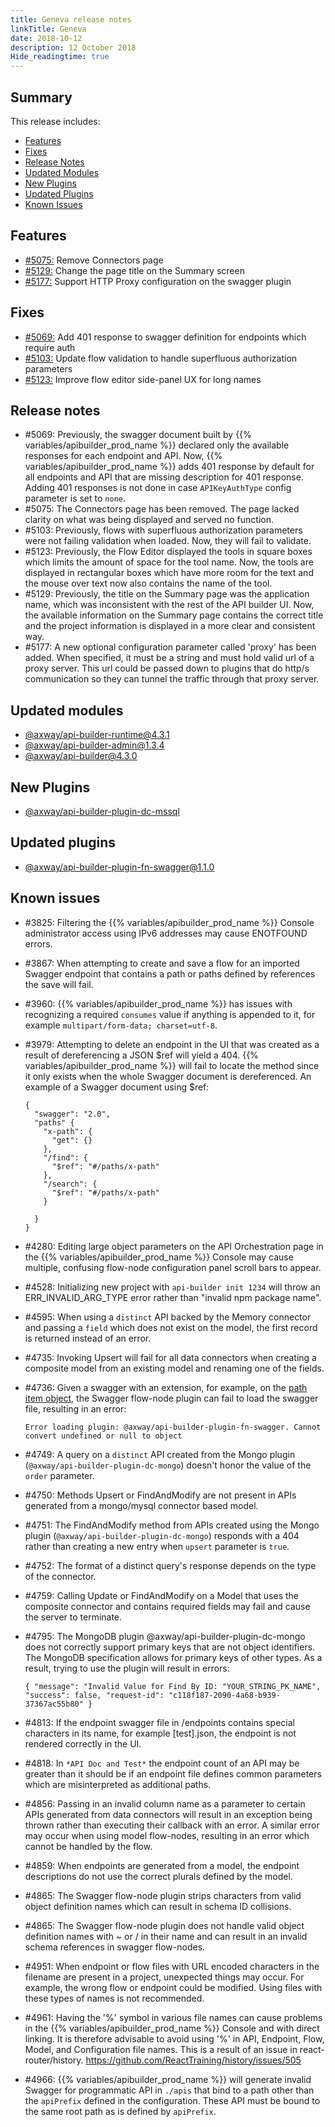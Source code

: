 ```yaml
---
title: Geneva release notes
linkTitle: Geneva
date: 2018-10-12
description: 12 October 2018
Hide_readingtime: true
---
```


## Summary

This release includes:

* [Features](#features)
* [Fixes](#fixes)
* [Release Notes](#release-notes)
* [Updated Modules](#updated-modules)
* [New Plugins](#new-plugins)
* [Updated Plugins](#updated-plugins)
* [Known Issues](#known-issues)

## Features

* [#5075:](#5075) Remove Connectors page
* [#5129:](#5129) Change the page title on the Summary screen
* [#5177:](#5177) Support HTTP Proxy configuration on the swagger plugin

## Fixes

* [#5069:](#5069) Add 401 response to swagger definition for endpoints which require auth
* [#5103:](#5103) Update flow validation to handle superfluous authorization parameters
* [#5123:](#5123) Improve flow editor side-panel UX for long names

## Release notes

* #5069: Previously, the swagger document built by {{% variables/apibuilder_prod_name %}} declared only the available responses for each endpoint and API. Now, {{% variables/apibuilder_prod_name %}} adds 401 response by default for all endpoints and API that are missing description for 401 response. Adding 401 responses is not done in case `APIKeyAuthType` config parameter is set to `none`.
* #5075: The Connectors page has been removed. The page lacked clarity on what was being displayed and served no function.
* #5103: Previously, flows with superfluous authorization parameters were not failing validation when loaded. Now, they will fail to validate.
* #5123: Previously, the Flow Editor displayed the tools in square boxes which limits the amount of space for the tool name. Now, the tools are displayed in rectangular boxes which have more room for the text and the mouse over text now also contains the name of the tool.
* #5129: Previously, the title on the Summary page was the application name, which was inconsistent with the rest of the API builder UI. Now, the available information on the Summary page contains the correct title and the project information is displayed in a more clear and consistent way.
* #5177: A new optional configuration parameter called 'proxy' has been added. When specified, it must be a string and must hold valid url of a proxy server. This url could be passed down to plugins that do http/s communication so they can tunnel the traffic through that proxy server.

## Updated modules

* [@axway/api-builder-runtime@4.3.1](https://www.npmjs.com/package/@axway/api-builder-runtime/v/4.3.1)
* [@axway/api-builder-admin@1.3.4](https://www.npmjs.com/package/@axway/api-builder-admin/v/1.3.4)
* [@axway/api-builder@4.3.0](https://www.npmjs.com/package/@axway/api-builder/v/4.3.0)

## New Plugins

* [@axway/api-builder-plugin-dc-mssql](https://www.npmjs.com/package/@axway/api-builder-plugin-dc-mssql)

## Updated plugins

* [@axway/api-builder-plugin-fn-swagger@1.1.0](https://www.npmjs.com/package/@axway/api-builder-plugin-fn-swagger/v/1.1.0)

## Known issues

* #3825: Filtering the {{% variables/apibuilder_prod_name %}} Console administrator access using IPv6 addresses may cause ENOTFOUND errors.
* #3867: When attempting to create and save a flow for an imported Swagger endpoint that contains a path or paths defined by references the save will fail.
* #3960: {{% variables/apibuilder_prod_name %}} has issues with recognizing a required `consumes` value if anything is appended to it, for example `multipart/form-data; charset=utf-8`.
* #3979: Attempting to delete an endpoint in the UI that was created as a result of dereferencing a JSON $ref will yield a 404. {{% variables/apibuilder_prod_name %}} will fail to locate the method since it only exists when the whole Swagger document is dereferenced. An example of a Swagger document using $ref:

    ```
    {
      "swagger": "2.0",
      "paths" {
        "x-path": {
          "get": {}
        },
        "/find": {
          "$ref": "#/paths/x-path"
        },
        "/search": {
          "$ref": "#/paths/x-path"
        }

      }
    }
    ```
* #4280: Editing large object parameters on the API Orchestration page in the {{% variables/apibuilder_prod_name %}} Console may cause multiple, confusing flow-node configuration panel scroll bars to appear.
* #4528: Initializing new project with `api-builder init 1234` will throw an ERR_INVALID_ARG_TYPE error rather than "invalid npm package name".
* #4595: When using a `distinct` API backed by the Memory connector and passing a `field` which does not exist on the model, the first record is returned instead of an error.
* #4735: Invoking Upsert will fail for all data connectors when creating a composite model from an existing model and renaming one of the fields.
* #4736: Given a swagger with an extension, for example, on the [path item object](https://github.com/OAI/OpenAPI-Specification/blob/master/versions/2.0.md#pathItemObject), the Swagger flow-node plugin can fail to load the swagger file, resulting in an error:

    ```
    Error loading plugin: @axway/api-builder-plugin-fn-swagger. Cannot convert undefined or null to object
    ```
* #4749: A query on a `distinct` API created from the Mongo plugin (`@axway/api-builder-plugin-dc-mongo`) doesn't honor the value of the `order` parameter.
* #4750: Methods Upsert or FindAndModify are not present in APIs generated from a mongo/mysql connector based model.
* #4751: The FindAndModify method from APIs created using the Mongo plugin (`@axway/api-builder-plugin-dc-mongo`) responds with a 404 rather than creating a new entry when `upsert` parameter is `true`.
* #4752: The format of a distinct query's response depends on the type of the connector.
* #4759: Calling Update or FindAndModify on a Model that uses the composite connector and contains required fields may fail and cause the server to terminate.
* #4795: The MongoDB plugin @axway/api-builder-plugin-dc-mongo does not correctly support primary keys that are not object identifiers. The MongoDB specification allows for primary keys of other types. As a result, trying to use the plugin will result in errors:

    ```
    { "message": "Invalid Value for Find By ID: "YOUR_STRING_PK_NAME", "success": false, "request-id": "c118f187-2090-4a68-b939-37367ac55b80" }
    ```
* #4813: If the endpoint swagger file in /endpoints contains special characters in its name, for example \[test\].json, the endpoint is not rendered correctly in the UI.
* #4818: In `*API Doc and Test*` the endpoint count of an API may be greater than it should be if an endpoint file defines common parameters which are misinterpreted as additional paths.
* #4856: Passing in an invalid column name as a parameter to certain APIs generated from data connectors will result in an exception being thrown rather than executing their callback with an error. A similar error may occur when using model flow-nodes, resulting in an error which cannot be handled by the flow.
* #4859: When endpoints are generated from a model, the endpoint descriptions do not use the correct plurals defined by the model.
* #4865: The Swagger flow-node plugin strips characters from valid object definition names which can result in schema ID collisions.
* #4865: The Swagger flow-node plugin does not handle valid object definition names with ~ or / in their name and can result in an invalid schema references in swagger flow-nodes.
* #4951: When endpoint or flow files with URL encoded characters in the filename are present in a project, unexpected things may occur. For example, the wrong flow or endpoint could be modified. Using files with these types of names is not recommended.
* #4961: Having the '%' symbol in various file names can cause problems in the {{% variables/apibuilder_prod_name %}} Console and with direct linking. It is therefore advisable to avoid using '%' in API, Endpoint, Flow, Model, and Configuration file names. This is a result of an issue in react-router/history. https://github.com/ReactTraining/history/issues/505
* #4966: {{% variables/apibuilder_prod_name %}} will generate invalid Swagger for programmatic API in `./apis` that bind to a path other than the `apiPrefix` defined in the configuration. These API must be bound to the same root path as is defined by `apiPrefix`.
